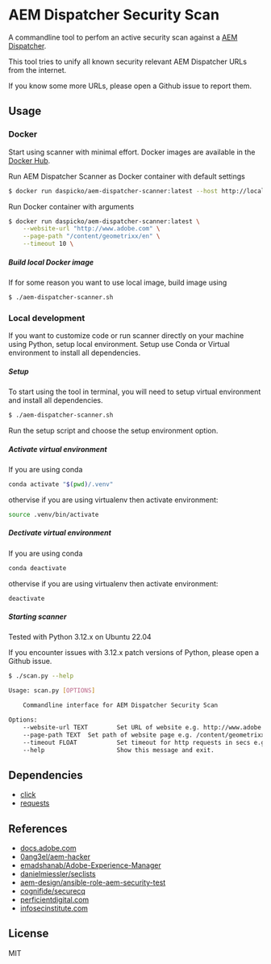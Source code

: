 # AEM Dispatcher Security Scan

A commandline tool to perfom an active security scan against a [AEM Dispatcher](https://docs.adobe.com/content/help/en/experience-manager-dispatcher/using/dispatcher.html).

This tool tries to unify all known security relevant AEM Dispatcher URLs from the internet.

If you know some more URLs, please open a Github issue to report them.

## Usage

### Docker

Start using scanner with minimal effort. Docker images are available in the [Docker Hub](https://hub.docker.com/repository/docker/daspicko/aem-dispatcher-scanner/general).

Run AEM Dispatcher Scanner as Docker container with default settings

```bash
$ docker run daspicko/aem-dispatcher-scanner:latest --host http://localhost:8080 
```

Run Docker container with arguments

```bash
$ docker run daspicko/aem-dispatcher-scanner:latest \
    --website-url "http://www.adobe.com" \
    --page-path "/content/geometrixx/en" \
    --timeout 10 \
```

##### Build local Docker image
If for some reason you want to use local image, build image using
```bash
$ ./aem-dispatcher-scanner.sh
```

### Local development
If you want to customize code or run scanner directly on your machine using Python, setup local environment. Setup use Conda or Virtual environment to install all dependencies.

##### Setup
To start using the tool in terminal, you will need to setup virtual environment and install all dependencies.

```bash
$ ./aem-dispatcher-scanner.sh
```
Run the setup script and choose the setup environment option.

##### Activate virtual environment

If you are using conda
```bash
conda activate "$(pwd)/.venv"
```
othervise if you are using virtualenv then activate environment:
```bash
source .venv/bin/activate
```

##### Dectivate virtual environment
If you are using conda
```bash
conda deactivate
```
othervise if you are using virtualenv then activate environment:
```bash
deactivate
```

##### Starting scanner

Tested with Python 3.12.x on Ubuntu 22.04

If you encounter issues with 3.12.x patch versions of Python, please open a Github issue.

```bash
$ ./scan.py --help

Usage: scan.py [OPTIONS]

    Commandline interface for AEM Dispatcher Security Scan

Options:
    --website-url TEXT        Set URL of website e.g. http://www.adobe.com [required]
    --page-path TEXT  Set path of website page e.g. /content/geometrixx/en
    --timeout FLOAT           Set timeout for http requests in secs e.g. 1.5 or 5
    --help                    Show this message and exit.
```

## Dependencies

* [click](https://pypi.python.org/pypi/click)
* [requests](https://pypi.python.org/pypi/requests)

## References

* [docs.adobe.com](https://docs.adobe.com/content/help/en/experience-manager-dispatcher/using/configuring/dispatcher-configuration.html#testing-dispatcher-security)
* [0ang3el/aem-hacker](https://github.com/0ang3el/aem-hacker)
* [emadshanab/Adobe-Experience-Manager](https://github.com/emadshanab/Adobe-Experience-Manager)
* [danielmiessler/seclists](https://github.com/danielmiessler/SecLists)
* [aem-design/ansible-role-aem-security-test](https://github.com/aem-design/ansible-role-aem-security-test)
* [cognifide/securecq](https://github.com/Cognifide/SecureCQ)
* [perficientdigital.com](https://blogs.perficientdigital.com/2019/01/10/mastering-aem-dispatcher-part-7-securing-the-dispatcher/)
* [infosecinstitute.com](https://resources.infosecinstitute.com/adobe-cq-pentesting-guide-part-1/)

## License

MIT
